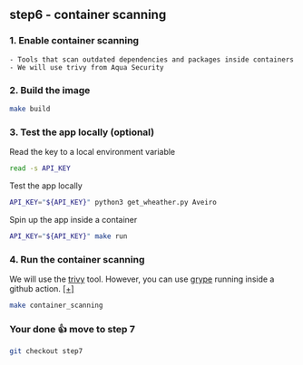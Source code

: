 ## step6 - container scanning

### 1. Enable container scanning
```
- Tools that scan outdated dependencies and packages inside containers
- We will use trivy from Aqua Security
```

### 2. Build the image
```bash
make build
```

### 3. Test the app locally (optional)
Read the key to a local environment variable
```bash
read -s API_KEY
``````

Test the app locally
```bash
API_KEY="${API_KEY}" python3 get_wheather.py Aveiro
```

Spin up the app inside a container
```bash
API_KEY="${API_KEY}" make run
```

### 4. Run the container scanning
We will use the [trivy](https://github.com/aquasecurity/trivy) tool. 
However, you can use [grype](https://github.com/anchore/grype) running inside a github action. [[+]](https://github.com/marketplace/actions/anchore-container-scan)
```bash
make container_scanning
```

### Your done 👍 move to step 7
```bash
git checkout step7
```
